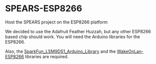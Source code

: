 # SPEARS-ESP8266
Host the SPEARS project on the ESP8266 platform

We decided to use the Adafruit Feather Huzzah, but any other ESP8266 based chip should work. 
You will need the Arduino libraries for the ESP8266. 

Also, the [SparkFun_LSM9DS1_Arduino_Library](https://github.com/sparkfun/SparkFun_LSM9DS1_Arduino_Library)
and the [WakeOnLan-ESP8266](https://github.com/koen-github/WakeOnLan-ESP8266) libraries are required.
